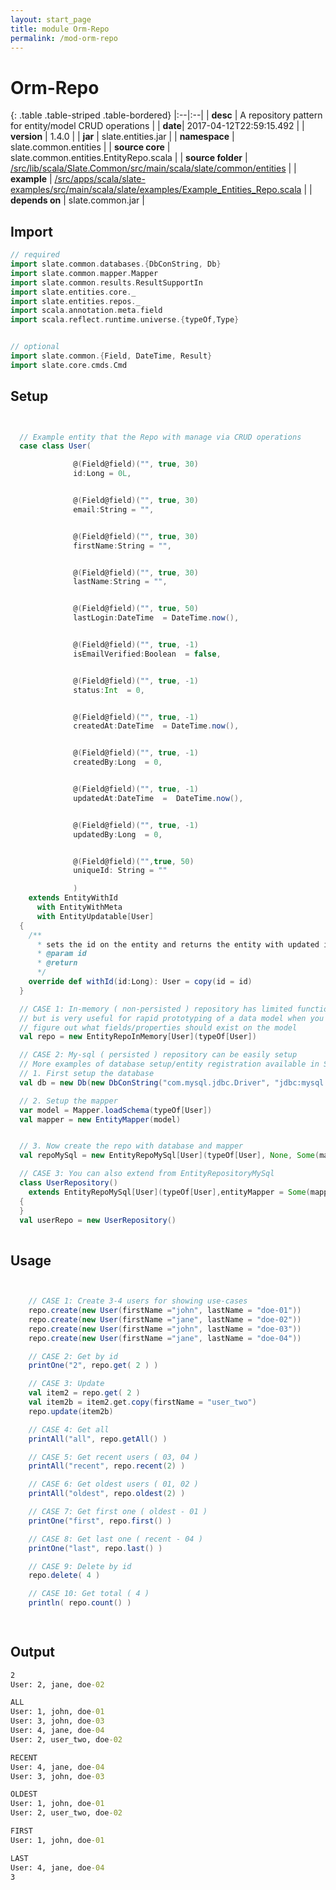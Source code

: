 ```yaml
---
layout: start_page
title: module Orm-Repo
permalink: /mod-orm-repo
---
```


# Orm-Repo

{: .table .table-striped .table-bordered}
|:--|:--|
| **desc** | A repository pattern for entity/model CRUD operations | 
| **date**| 2017-04-12T22:59:15.492 |
| **version** | 1.4.0  |
| **jar** | slate.entities.jar  |
| **namespace** | slate.common.entities  |
| **source core** | slate.common.entities.EntityRepo.scala  |
| **source folder** | [/src/lib/scala/Slate.Common/src/main/scala/slate/common/entities](https://github.com/code-helix/slatekit/tree/master/src/lib/scala/Slate.Common/src/main/scala/slate/common/entities)  |
| **example** | [/src/apps/scala/slate-examples/src/main/scala/slate/examples/Example_Entities_Repo.scala](https://github.com/code-helix/slatekit/tree/master/src/apps/scala/slate-examples/src/main/scala/slate/examples/Example_Entities_Repo.scala) |
| **depends on** |  slate.common.jar  |

## Import
```scala 
// required 
import slate.common.databases.{DbConString, Db}
import slate.common.mapper.Mapper
import slate.common.results.ResultSupportIn
import slate.entities.core._
import slate.entities.repos._
import scala.annotation.meta.field
import scala.reflect.runtime.universe.{typeOf,Type}


// optional 
import slate.common.{Field, DateTime, Result}
import slate.core.cmds.Cmd


```

## Setup
```scala


  // Example entity that the Repo with manage via CRUD operations
  case class User(

              @(Field@field)("", true, 30)
              id:Long = 0L,


              @(Field@field)("", true, 30)
              email:String = "",


              @(Field@field)("", true, 30)
              firstName:String = "",


              @(Field@field)("", true, 30)
              lastName:String = "",


              @(Field@field)("", true, 50)
              lastLogin:DateTime  = DateTime.now(),


              @(Field@field)("", true, -1)
              isEmailVerified:Boolean  = false,


              @(Field@field)("", true, -1)
              status:Int  = 0,


              @(Field@field)("", true, -1)
              createdAt:DateTime  = DateTime.now(),


              @(Field@field)("", true, -1)
              createdBy:Long  = 0,


              @(Field@field)("", true, -1)
              updatedAt:DateTime  =  DateTime.now(),


              @(Field@field)("", true, -1)
              updatedBy:Long  = 0,


              @(Field@field)("",true, 50)
              uniqueId: String = ""

              )
    extends EntityWithId
      with EntityWithMeta
      with EntityUpdatable[User]
  {
    /**
      * sets the id on the entity and returns the entity with updated id.
      * @param id
      * @return
      */
    override def withId(id:Long): User = copy(id = id)
  }

  // CASE 1: In-memory ( non-persisted ) repository has limited functionality
  // but is very useful for rapid prototyping of a data model when you are trying to
  // figure out what fields/properties should exist on the model
  val repo = new EntityRepoInMemory[User](typeOf[User])

  // CASE 2: My-sql ( persisted ) repository can be easily setup
  // More examples of database setup/entity registration available in Setup/Registration docs.
  // 1. First setup the database
  val db = new Db(new DbConString("com.mysql.jdbc.Driver", "jdbc:mysql://localhost/user_db", "root", "abcdefghi"))

  // 2. Setup the mapper
  var model = Mapper.loadSchema(typeOf[User])
  val mapper = new EntityMapper(model)


  // 3. Now create the repo with database and mapper
  val repoMySql = new EntityRepoMySql[User](typeOf[User], None, Some(mapper), Some("user"), db)

  // CASE 3: You can also extend from EntityRepositoryMySql
  class UserRepository()
    extends EntityRepoMySql[User](typeOf[User],entityMapper = Some(mapper), db = db)
  {
  }
  val userRepo = new UserRepository()
  

```

## Usage
```scala


    // CASE 1: Create 3-4 users for showing use-cases
    repo.create(new User(firstName ="john", lastName = "doe-01"))
    repo.create(new User(firstName ="jane", lastName = "doe-02"))
    repo.create(new User(firstName ="john", lastName = "doe-03"))
    repo.create(new User(firstName ="jane", lastName = "doe-04"))

    // CASE 2: Get by id
    printOne("2", repo.get( 2 ) )

    // CASE 3: Update
    val item2 = repo.get( 2 )
    val item2b = item2.get.copy(firstName = "user_two")
    repo.update(item2b)

    // CASE 4: Get all
    printAll("all", repo.getAll() )

    // CASE 5: Get recent users ( 03, 04 )
    printAll("recent", repo.recent(2) )

    // CASE 6: Get oldest users ( 01, 02 )
    printAll("oldest", repo.oldest(2) )

    // CASE 7: Get first one ( oldest - 01 )
    printOne("first", repo.first() )

    // CASE 8: Get last one ( recent - 04 )
    printOne("last", repo.last() )

    // CASE 9: Delete by id
    repo.delete( 4 )

    // CASE 10: Get total ( 4 )
    println( repo.count() )

    

```


## Output

```bat
2
User: 2, jane, doe-02

ALL
User: 1, john, doe-01
User: 3, john, doe-03
User: 4, jane, doe-04
User: 2, user_two, doe-02

RECENT
User: 4, jane, doe-04
User: 3, john, doe-03

OLDEST
User: 1, john, doe-01
User: 2, user_two, doe-02

FIRST
User: 1, john, doe-01

LAST
User: 4, jane, doe-04
3
```
  